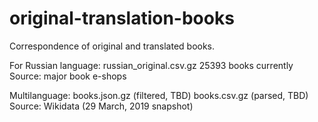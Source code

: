 # original-translation-books
Correspondence of original and translated books.

For Russian language:
russian_original.csv.gz
25393 books currently
Source: major book e-shops

Multilanguage:
books.json.gz (filtered, TBD)
books.csv.gz (parsed, TBD)
Source: Wikidata (29 March, 2019 snapshot)
